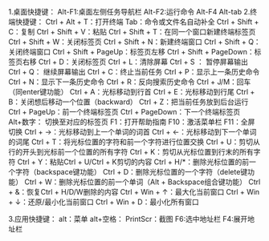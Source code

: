 1.桌面快捷键：
Alt-F1:桌面左侧任务导航栏
Alt-F2:运行命令
Alt-F4
Alt-tab
2.终端快捷键：
Ctrl + Alt + T：打开终端
Tab：命令或文件名自动补全
Ctrl + Shift + C：复制
Ctrl + Shift + V：粘贴
Ctrl + Shift + T：在同一个窗口新建终端标签页
Ctrl + Shift + W：关闭标签页
Ctrl + Shift + N：新建终端窗口
Ctrl + Shift + Q：关闭终端窗口
Ctrl + Shift + PageUp：标签页左移
Ctrl + Shift + PageDown：标签页右移
Ctrl + D：关闭标签页
Ctrl + L：清除屏幕
Ctrl + S ： 暂停屏幕输出
Ctrl + Q： 继续屏幕输出
Ctrl + C：终止当前任务
Ctrl + P：显示上一条历史命令
Ctrl + N：显示下一条历史命令
Ctrl + R：反向搜索历史命令
Ctrl + J/M：回车（同enter键功能）
Ctrl + A：光标移动到行首
Ctrl + E：光标移动到行尾
Ctrl + B：关闭想后移动一个位置（backward）
Ctrl + Z：把当前任务放到后台运行
Ctrl + PageUp：前一个终端标签页
Ctrl + PageDown：下一个终端标签页
Alt+数字： 切换至对应的标签页
F1：打开帮助指南
F10：激活菜单栏
F11：全屏切换
Ctrl + →：光标移动到上一个单词的词首
Ctrl + ←：光标移动到下一个单词的词尾
Ctrl + T：将光标位置的字符和前一个字符进行位置交换
Ctrl + U：剪切从行的开头到光标前一个位置的所有字符
Ctrl + K：剪切从光标位置到行末的所有字符
Ctrl + Y：粘贴Ctrl + U/Ctrl + K剪切的内容
Ctrl + H/*：删除光标位置的前一个字符（backspace键功能）
Ctrl + D：删除光标位置的一个字符（delete键功能）
Ctrl + W：删除光标位置的前一个单词（Alt + Backspace组合键功能）
Ctrl + &：恢复Ctrl + H/D/W删除的内容
Ctrl + Win + ↑：最大化当前窗口
Ctrl + Win + ↓：还原/最小化当前窗口
Ctrl + Win + D：最小化所有窗口

3.应用快捷键：
alt：菜单
alt+空格：
PrintScr：截图
F6:选中地址栏
F4:展开地址栏
